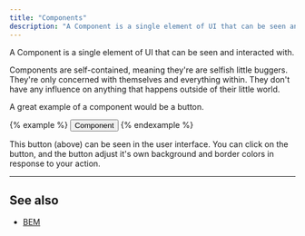 ```yaml
---
title: "Components"
description: "A Component is a single element of UI that can be seen and interacted with."
---
```


A Component is a single element of UI that can be seen and interacted with.

Components are self-contained, meaning they're are selfish little buggers. They're only concerned with themselves and everything within. They don't have any influence on anything that happens outside of their little world.

A great example of a component would be a button.

{% example %}
<button class="c-button">Component</button>
{% endexample %}

This button (above) can be seen in the user interface. You can click on the button, and the button adjust it's own background and border colors in response to your action.



---


## See also

* [BEM](/seed/glossary/bem)
